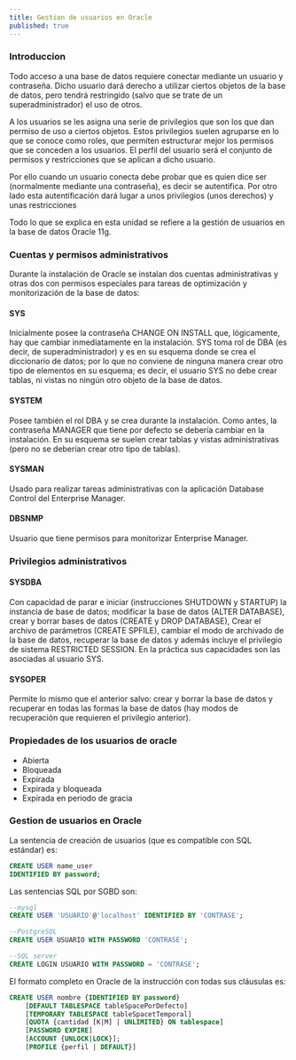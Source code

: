 ```yaml
---
title: Gestion de usuarios en Oracle
published: true
---
```


### [](#header-3)Introduccion

Todo acceso a una base de datos requiere conectar mediante un usuario y contraseña. Dicho usuario dará derecho a utilizar ciertos objetos de la base de datos, pero tendrá restringido (salvo que se trate de un superadministrador) el uso de otros.

A los usuarios se les asigna una serie de privilegios que son los que dan permiso de uso a ciertos objetos. Estos privilegios suelen agruparse en lo que se conoce como roles, que permiten estructurar mejor los permisos que se conceden a los usuarios. El perfil del usuario será el conjunto de permisos y restricciones que se aplican a dicho usuario.

Por ello cuando un usuario conecta debe probar que es quien dice ser (normalmente mediante una contraseña), es decir se autentifica. Por otro lado esta autentificación dará lugar a unos privilegios (unos derechos) y unas restricciones

Todo lo que se explica en esta unidad se refiere a la gestión de usuarios en la base de datos Oracle 11g.

### [](#header-3)Cuentas y permisos administrativos

Durante la instalación de Oracle se instalan dos cuentas administrativas y otras dos con permisos especiales para tareas de optimización y monitorización de la base de datos:

#### [](#header-4)SYS 

Inicialmente posee la contraseña CHANGE ON INSTALL que, lógicamente, hay que cambiar inmediatamente en la instalación. SYS toma rol de DBA (es decir, de superadministrador) y es en su esquema donde se crea el diccionario de datos; por lo que no conviene de ninguna manera crear otro tipo de elementos en su esquema; es decir, el usuario SYS no debe crear tablas, ni vistas no ningún otro objeto de la base de datos.

#### [](#header-4)SYSTEM

Posee también el rol DBA y se crea durante la instalación. Como antes, la contraseña MANAGER que tiene por defecto se debería cambiar en la instalación. En su esquema se suelen crear tablas y vistas administrativas (pero no se deberían crear otro tipo de tablas).

#### [](#header-4)SYSMAN

Usado para realizar tareas administrativas con la aplicación Database Control del Enterprise Manager.

#### [](#header-4)DBSNMP 

Usuario que tiene permisos para monitorizar Enterprise Manager.

### [](#header-3)Privilegios administrativos

#### [](#header-4)SYSDBA 

Con capacidad de parar e iniciar (instrucciones SHUTDOWN y STARTUP) la instancia de base de datos; modificar la base de datos (ALTER DATABASE), crear y borrar bases de datos (CREATE y DROP DATABASE), Crear el archivo de parámetros (CREATE SPFILE), cambiar el modo de archivado de la base de datos, recuperar la base de datos y además incluye el privilegio de sistema RESTRICTED SESSION. En la práctica sus capacidades son las asociadas al usuario SYS.

#### [](#header-4)SYSOPER

Permite lo mismo que el anterior salvo: crear y borrar la base de datos y recuperar en todas las formas la base de datos (hay modos de recuperación que requieren el privilegio anterior).

### [](#header-3)Propiedades de los usuarios de oracle

*   Abierta
*   Bloqueada
*   Expirada
*   Expirada y bloqueada
*   Expirada en periodo de gracia

### [](#header-3)Gestion de usuarios en Oracle

La sentencia de creación de usuarios (que es compatible con SQL estándar) es:

```sql
CREATE USER name_user
IDENTIFIED BY password;
```

Las sentencias SQL por SGBD son: 

```sql
--mysql
CREATE USER 'USUARIO'@'localhost' IDENTIFIED BY 'CONTRASE';

--PostgreSQL
CREATE USER USUARIO WITH PASSWORD 'CONTRASE';

--SQL server
CREATE LOGIN USUARIO WITH PASSWORD = 'CONTRASE';
```

El formato completo en Oracle de la instrucción con todas sus cláusulas es:

```sql
CREATE USER nombre {IDENTIFIED BY password}
    [DEFAULT TABLESPACE tableSpacePorDefecto]
    [TEMPORARY TABLESPACE tableSpacetTemporal]
    [QUOTA {cantidad [K|M] | UNLIMITED} ON tablespace]
    [PASSWORD EXPIRE]
    [ACCOUNT {UNLOCK|LOCK}];
    [PROFILE {perfil | DEFAULT}]
```